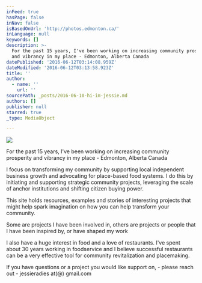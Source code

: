 ```yaml
---
inFeed: true
hasPage: false
inNav: false
isBasedOnUrl: 'http://photos.edmonton.ca/'
inLanguage: null
keywords: []
description: >-
  For the past 15 years, I've been working on increasing community prosperity
  and vibrancy in my place - Edmonton, Alberta Canada 
datePublished: '2016-06-12T03:14:08.959Z'
dateModified: '2016-06-12T03:13:58.923Z'
title: ''
author:
  - name: ''
    url: ''
sourcePath: _posts/2016-06-10-hi-im-jessie.md
authors: []
publisher: null
starred: true
_type: MediaObject

---
```

![](https://s3-us-west-2.amazonaws.com/the-grid-img/p/d531f42fafe47e0451e34a0ad50111d2b27690c5.jpg)

For the past 15 years, I've been working on increasing community prosperity and vibrancy in my place - Edmonton, Alberta Canada 

I focus on transforming my community by supporting local independent business growth and advocating for place-based food systems. I do this by initiating and supporting strategic community projects, leveraging the scale of anchor institutions and shifting citizen buying power. 

This site holds resources, examples and stories of interesting projects that might help spark imagination on how you can help transform your community. 

Some are projects I have been involved in, others are projects or people that I have been inspired by, or have shaped my work

I also have a huge interest in food and a love of restaurants. I've spent about 30 years working in foodservice and I believe successful restaurants can be a very effective tool for community revitalization and placemaking. 

If you have questions or a project you would like support on, - please reach out - jessieradies at(@) gmail.com
